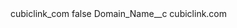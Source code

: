 <?xml version="1.0" encoding="UTF-8"?>
<CustomMetadata xmlns="http://soap.sforce.com/2006/04/metadata" xmlns:xsi="http://www.w3.org/2001/XMLSchema-instance" xmlns:xsd="http://www.w3.org/2001/XMLSchema">
    <label>cubiclink_com</label>
    <protected>false</protected>
    <values>
        <field>Domain_Name__c</field>
        <value xsi:type="xsd:string">cubiclink.com</value>
    </values>
</CustomMetadata>
